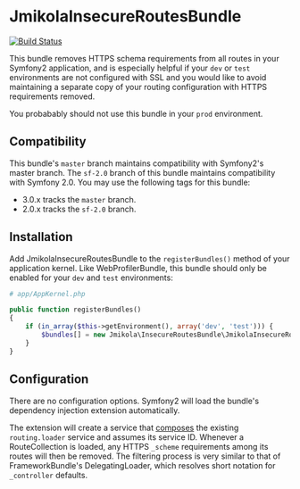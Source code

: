 # JmikolaInsecureRoutesBundle

[![Build Status](https://travis-ci.org/jmikola/JmikolaInsecureRoutesBundle.png?branch=master)](https://travis-ci.org/jmikola/JmikolaInsecureRoutesBundle)

This bundle removes HTTPS schema requirements from all routes in your Symfony2
application, and is especially helpful if your `dev` or `test` environments are
not configured with SSL and you would like to avoid maintaining a separate copy
of your routing configuration with HTTPS requirements removed.

You probabably should not use this bundle in your `prod` environment.

## Compatibility

This bundle's `master` branch maintains compatibility with Symfony2's master
branch. The `sf-2.0` branch of this bundle maintains compatibility with
Symfony 2.0. You may use the following tags for this bundle:

 * 3.0.x tracks the `master` branch.
 * 2.0.x tracks the `sf-2.0` branch.

## Installation

Add JmikolaInsecureRoutesBundle to the `registerBundles()` method of your
application kernel. Like WebProfilerBundle, this bundle should only be enabled
for your `dev` and `test` environments:

``` php
# app/AppKernel.php

public function registerBundles()
{
    if (in_array($this->getEnvironment(), array('dev', 'test'))) {
        $bundles[] = new Jmikola\InsecureRoutesBundle\JmikolaInsecureRoutesBundle();
    }
}
```

## Configuration

There are no configuration options. Symfony2 will load the bundle's dependency
injection extension automatically.

The extension will create a service that [composes][] the existing
`routing.loader` service and assumes its service ID. Whenever a RouteCollection
is loaded, any HTTPS `_scheme` requirements among its routes will then be
removed. The filtering process is very similar to that of FrameworkBundle's
DelegatingLoader, which resolves short notation for `_controller` defaults.

  [composes]: http://en.wikipedia.org/wiki/Object_composition
